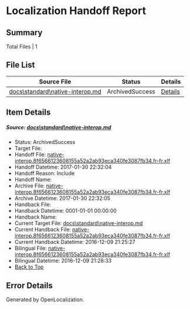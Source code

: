 # <a name='report-top'></a> Localization Handoff Report

## Summary
 Total Files | 1

## File List
 Source File | Status | Details 
 ----------- | ------ | ------- 
 [docs\standard\native-interop.md](https://github.com/dotnet/docs/blob/d18b21b67c154c4a8cf8211aa5d1473066c53656/docs/standard/native-interop.md) | ArchivedSuccess | [Details](#13a4e4e7a588d55e82c5c4cde8f825c3b4502bb43456)

## Item Details
##### <a name='13a4e4e7a588d55e82c5c4cde8f825c3b4502bb43456'></a> Source: [docs\standard\native-interop.md](https://github.com/dotnet/docs/blob/d18b21b67c154c4a8cf8211aa5d1473066c53656/docs/standard/native-interop.md)
* Status: ArchivedSuccess
* Target File: 
* Handoff File: [native-interop.8f6566123608155a52a2ab93eca340fe3087fb34.fr-fr.xlf](https://github.com/dotnet/docs.handoff/blob/3af21ccef04c3ec44109dd52fc2a15e2d342d08d/ol-handoff/dotnet/docs.fr-fr/master/dotnet-core/native-interop.8f6566123608155a52a2ab93eca340fe3087fb34.fr-fr.xlf)
* Handoff Datetime: 2017-01-30 22:32:04
* Handoff Reason: Include
* Handoff Name: 
* Archive File: [native-interop.8f6566123608155a52a2ab93eca340fe3087fb34.fr-fr.xlf](https://github.com/dotnet/docs.handoff/blob/2f85ff1087a1b6f8440f5ce18553aefedf056859/ol-archive/dotnet/docs.fr-fr/master/dotnet-core/native-interop.8f6566123608155a52a2ab93eca340fe3087fb34.fr-fr.xlf)
* Archive Datetime: 2017-01-30 22:32:05
* Handback File: 
* Handback Datetime: 0001-01-01 00:00:00
* Handback Name: 
* Current Target File: [docs\standard\native-interop.md](https://github.com/dotnet/docs.fr-fr/blob/2796142dc08d9155d452b01a7c19dac2d1c4d0f5/docs/standard/native-interop.md)
* Current Handback File: [native-interop.8f6566123608155a52a2ab93eca340fe3087fb34.fr-fr.xlf](https://github.com/dotnet/docs.handback/blob/84e113b178e8c4e6d01dd766504abc2c59a4bf1d/ol-handback/dotnet/docs.fr-fr/master/ht-p2/native-interop.8f6566123608155a52a2ab93eca340fe3087fb34.fr-fr.xlf)
* Current Handback Datetime: 2016-12-09 21:25:27
* Bilingual File: [native-interop.8f6566123608155a52a2ab93eca340fe3087fb34.fr-fr.xlf](https://github.com/dotnet/docs.handback/blob/84e113b178e8c4e6d01dd766504abc2c59a4bf1d/ol-handback/dotnet/docs.fr-fr/master/ht-p2/native-interop.8f6566123608155a52a2ab93eca340fe3087fb34.fr-fr.xlf)
* Bilingual Datetime: 2016-12-09 21:28:33
* [Back to Top](#report-top)


## Error Details

Generated by OpenLocalization.
